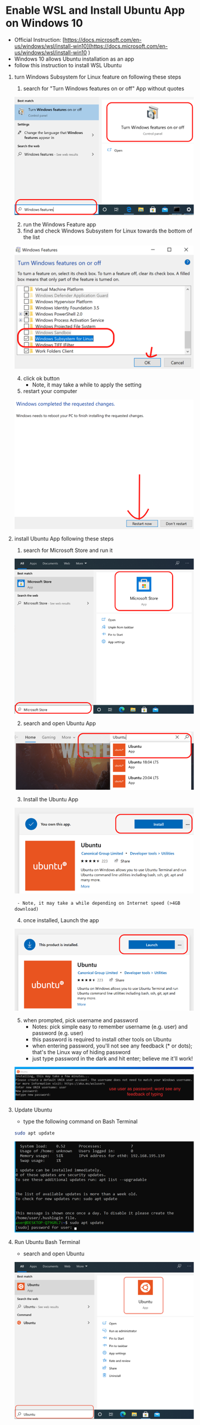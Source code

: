 
# Enable WSL and Install Ubuntu App on Windows 10

- Official Instruction: [https://docs.microsoft.com/en-us/windows/wsl/install-win10](https://docs.microsoft.com/en-us/windows/wsl/install-win10
)
- Windows 10 allows Ubuntu installation as an app
- follow this instruction to install WSL Ubuntu

1. turn Windows Subsystem for Linux feature on following these steps
    1. search for "Turn Windows features on or off" App without quotes

    ![Search Feature](WSL-Search-Feature.png)

    2. run the Windows Feature app
    3. find and check Windows Subsystem for Linux towards the bottom of the list

    ![Windows Features](WSL-Check-Feature.png)

    4. click ok button
        - Note, it may take a while to apply the setting
    5. restart your computer

    ![Restart](WSL-Restart.png)

2. install Ubuntu App following these steps
    1. search for Microsoft Store and run it

    ![Microsoft Store](WSL-Store.png)

    2. search and open Ubuntu App

    ![MS Store Ubuntu](WSL-Store-Ubuntu.png)

    3. Install the Ubuntu App

    ![Ubuntu Install](WSL-Ubuntu-Install.png)

        - Note, it may take a while depending on Internet speed (>4GB download)

    4. once installed, Launch the app

    ![Ubuntu Launch](WSL-Ubuntu-Launch.png)

    5. when prompted, pick username and password
        - Notes: pick simple easy to remember username (e.g. user) and password (e.g. user)
        - this password is required to install other tools on Ubuntu
        - when entering password, you'll not see any feedback (* or dots); that's the Linux way of hiding password
        - just type password in the dark and hit enter; believe me it'll work!

    ![Ubuntu Account](WSL-Ubuntu-Account.png)

3. Update Ubuntu
    - type the following command on Bash Terminal

    ```bash
    sudo apt update
    ```

    ![Update Ubuntu](WSL-update.png)

4. Run Ubuntu Bash Terminal
    - search and open Ubuntu

    ![Run Ubuntu](WSL-Run-Ubuntu.png)